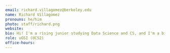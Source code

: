 ```yaml
---
email: richard.villagomez@berkeley.edu
name: Richard Villagomez
pronouns: he/him
photo: staff/richard.png
website:
bio: Hi! I'm a rising junior studying Data Science and CS, and I'm a big fan of iced mochas, Mario Kart, and Data 8. My goal is to make data science education accessible to everyone!
role: uGSI (UCS2)
office-hours:
---
```

